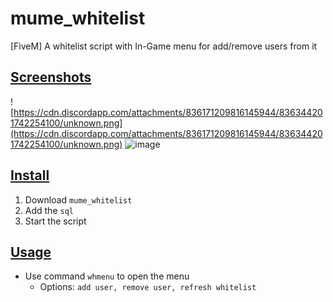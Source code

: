 # mume_whitelist
[FiveM] A whitelist script with In-Game menu for add/remove users from it

## <ins>Screenshots
![https://cdn.discordapp.com/attachments/836171209816145944/836344201742254100/unknown.png](https://cdn.discordapp.com/attachments/836171209816145944/836344201742254100/unknown.png)
![image](https://user-images.githubusercontent.com/43515908/117553672-cd197c00-b04a-11eb-9fcd-874525658d5e.png)


## <ins>Install
1. Download `mume_whitelist`
2. Add the `sql`
3. Start the script

## <ins>Usage
* Use command `whmenu` to open the menu
  * Options: `add user, remove user, refresh whitelist`
